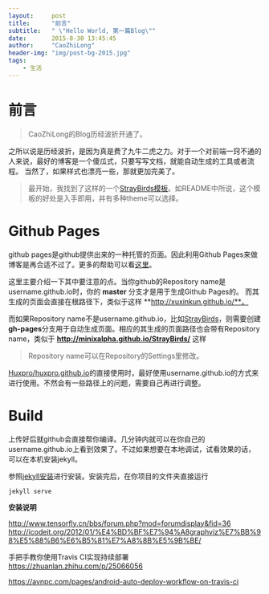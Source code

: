 ```yaml
---
layout:     post
title:      "前言"
subtitle:   " \"Hello World, 第一篇Blog\""
date:       2015-8-30 13:45:45
author:     "CaoZhiLong"
header-img: "img/post-bg-2015.jpg"
tags:
    - 生活
---
```


# 前言
> CaoZhiLong的Blog历经波折开通了。
    
之所以说是历经波折，是因为真是费了九牛二虎之力。对于一个对前端一窍不通的人来说，最好的博客是一个傻瓜式，只要写写文档，就能自动生成的工具或者流程。
    当然了，如果样式也漂亮一些，那就更加完美了。
    
> 最开始，我找到了这样的一个[StrayBirds模板](https://github.com/minixalpha/StrayBirds)。如README中所说，这个模板的好处是入手即用，并有多种theme可以选择。    

# Github Pages

github pages是github提供出来的一种托管的页面。因此利用Github Pages来做博客是再合适不过了。更多的帮助可以看[这里](https://help.github.com/categories/github-pages-basics/)。

这里主要介绍一下其中要注意的点。当你github的Repository name是username.github.io时，你的 **master** 分支才是用于生成Github Pages的。
而其生成的页面会直接在根路径下，类似于这样 **http://xuxinkun.github.io/**。

而如果Repository name不是username.github.io，比如[StrayBirds](https://github.com/minixalpha/StrayBirds)，则需要创建 **gh-pages**分支用于自动生成页面。相应的其生成的页面路径也会带有Repository name，类似于 **http://minixalpha.github.io/StrayBirds/** 这样

> Repository name可以在Repository的Settings里修改。

[Huxpro/huxpro.github.io](https://github.com/Huxpro/huxpro.github.io)的直接使用时，最好使用username.github.io的方式来进行使用。不然会有一些路径上的问题，需要自己再进行调整。


# Build

上传好后就github会直接帮你编译。几分钟内就可以在你自己的username.github.io上看到效果了。不过如果想要在本地调试，试看效果的话，可以在本机安装jekyll。

参照[jekyll安装](http://jekyll-windows.juthilo.com/)进行安装。安装完后，在你项目的文件夹直接运行

```
jekyll serve
```

**安装说明**

http://www.tensorfly.cn/bbs/forum.php?mod=forumdisplay&fid=36
http://icodeit.org/2012/01/%E4%BD%BF%E7%94%A8graphviz%E7%BB%98%E5%88%B6%E6%B5%81%E7%A8%8B%E5%9B%BE/

手把手教你使用Travis CI实现持续部署 https://zhuanlan.zhihu.com/p/25066056

https://avnpc.com/pages/android-auto-deploy-workflow-on-travis-ci

